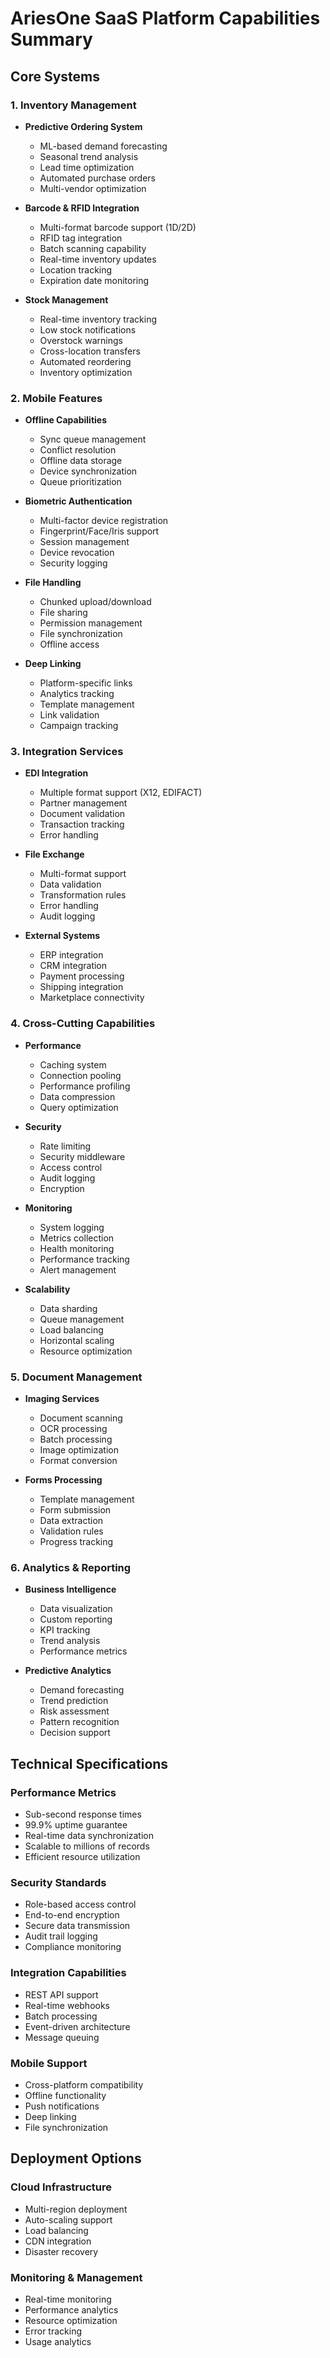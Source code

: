 # AriesOne SaaS Platform Capabilities Summary

## Core Systems

### 1. Inventory Management
- **Predictive Ordering System**
  - ML-based demand forecasting
  - Seasonal trend analysis
  - Lead time optimization
  - Automated purchase orders
  - Multi-vendor optimization

- **Barcode & RFID Integration**
  - Multi-format barcode support (1D/2D)
  - RFID tag integration
  - Batch scanning capability
  - Real-time inventory updates
  - Location tracking
  - Expiration date monitoring

- **Stock Management**
  - Real-time inventory tracking
  - Low stock notifications
  - Overstock warnings
  - Cross-location transfers
  - Automated reordering
  - Inventory optimization

### 2. Mobile Features

- **Offline Capabilities**
  - Sync queue management
  - Conflict resolution
  - Offline data storage
  - Device synchronization
  - Queue prioritization

- **Biometric Authentication**
  - Multi-factor device registration
  - Fingerprint/Face/Iris support
  - Session management
  - Device revocation
  - Security logging

- **File Handling**
  - Chunked upload/download
  - File sharing
  - Permission management
  - File synchronization
  - Offline access

- **Deep Linking**
  - Platform-specific links
  - Analytics tracking
  - Template management
  - Link validation
  - Campaign tracking

### 3. Integration Services

- **EDI Integration**
  - Multiple format support (X12, EDIFACT)
  - Partner management
  - Document validation
  - Transaction tracking
  - Error handling

- **File Exchange**
  - Multi-format support
  - Data validation
  - Transformation rules
  - Error handling
  - Audit logging

- **External Systems**
  - ERP integration
  - CRM integration
  - Payment processing
  - Shipping integration
  - Marketplace connectivity

### 4. Cross-Cutting Capabilities

- **Performance**
  - Caching system
  - Connection pooling
  - Performance profiling
  - Data compression
  - Query optimization

- **Security**
  - Rate limiting
  - Security middleware
  - Access control
  - Audit logging
  - Encryption

- **Monitoring**
  - System logging
  - Metrics collection
  - Health monitoring
  - Performance tracking
  - Alert management

- **Scalability**
  - Data sharding
  - Queue management
  - Load balancing
  - Horizontal scaling
  - Resource optimization

### 5. Document Management

- **Imaging Services**
  - Document scanning
  - OCR processing
  - Batch processing
  - Image optimization
  - Format conversion

- **Forms Processing**
  - Template management
  - Form submission
  - Data extraction
  - Validation rules
  - Progress tracking

### 6. Analytics & Reporting

- **Business Intelligence**
  - Data visualization
  - Custom reporting
  - KPI tracking
  - Trend analysis
  - Performance metrics

- **Predictive Analytics**
  - Demand forecasting
  - Trend prediction
  - Risk assessment
  - Pattern recognition
  - Decision support

## Technical Specifications

### Performance Metrics
- Sub-second response times
- 99.9% uptime guarantee
- Real-time data synchronization
- Scalable to millions of records
- Efficient resource utilization

### Security Standards
- Role-based access control
- End-to-end encryption
- Secure data transmission
- Audit trail logging
- Compliance monitoring

### Integration Capabilities
- REST API support
- Real-time webhooks
- Batch processing
- Event-driven architecture
- Message queuing

### Mobile Support
- Cross-platform compatibility
- Offline functionality
- Push notifications
- Deep linking
- File synchronization

## Deployment Options

### Cloud Infrastructure
- Multi-region deployment
- Auto-scaling support
- Load balancing
- CDN integration
- Disaster recovery

### Monitoring & Management
- Real-time monitoring
- Performance analytics
- Resource optimization
- Error tracking
- Usage analytics
